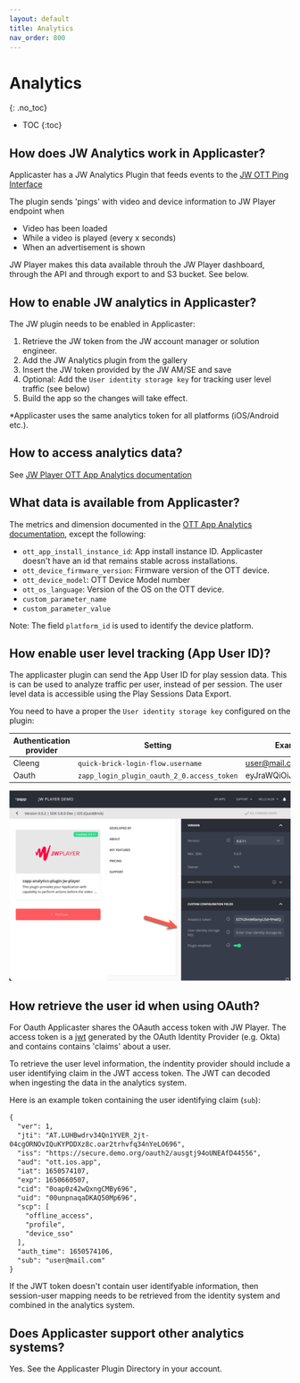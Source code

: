 ```yaml
---
layout: default
title: Analytics
nav_order: 800
---
```

# Analytics
{: .no_toc}

- TOC
{:toc}

## How does JW Analytics work in Applicaster? 
Applicaster has a JW Analytics Plugin that feeds events to the [JW OTT Ping Interface](https://github.com/jwplayer/ott-web-app/blob/develop/docs/features/video-analytics.md)

The plugin sends 'pings' with video and device information to JW Player endpoint when
- Video has been loaded
- While a video is played (every x seconds)
- When an advertisement is shown

JW Player makes this data available throuh the JW Player dashboard, through the API and through export to and S3 bucket. See below.

## How to enable JW analytics in Applicaster?
The JW plugin needs to be enabled in Applicaster:
1. Retrieve the JW token from the JW account manager or solution engineer.
1. Add the JW Analytics plugin from the gallery
1. Insert the JW token provided by the JW AM/SE and save
1. Optional: Add the `User identity storage key` for tracking user level traffic (see below)
1. Build the app so the changes will take effect.

 *Applicaster uses the same analytics token for all platforms (iOS/Android etc.). 

## How to access analytics data? 
See [JW Player OTT App Analytics documentation](https://github.com/jwplayer/applicaster-docs/raw/main/OTT%20Apps%20Analytics.pdf)

## What data is available from Applicaster?
The metrics and dimension documented in the [OTT App Analytics documentation](https://github.com/jwplayer/applicaster-docs/raw/main/OTT%20Apps%20Analytics.pdf), except the following: 
- `ott_app_install_instance_id`: App install instance ID. Applicaster doesn't have an id that remains stable across installations. 
- `ott_device_firmware_version`: Firmware version of the OTT device.  
- `ott_device_model`: OTT Device Model number
- `ott_os_language`: Version of the OS on the OTT device.  
- `custom_parameter_name`
- `custom_parameter_value`

Note: The field `platform_id` is used to identify the device platform. 

## How enable user level tracking (App User ID)? 
The applicaster plugin can send the App User ID for play session data. This is can be used to analyze traffic per user, instead of per session. The  user level data is  accessible using the Play Sessions Data Export.

You need to have a proper the `User identity storage key` configured on the plugin:

|Authentication provider|Setting|Example value |
|----------|--------------|----------------------|
|Cleeng|`quick-brick-login-flow.username`| user@mail.com |
|Oauth |`zapp_login_plugin_oauth_2_0.access_token` | eyJraWQiOiJEa1lUbmhTdkdT... |


<img src="./img/analytics-user-identity-key.png" width="768">

## How retrieve the user id when using OAuth? 
For Oauth Applicaster shares the OAauth access token with JW Player. The access token is a [jwt](https://jwt.io/) generated by the OAuth Identity Provider (e.g. Okta) and contains contains 'claims' about a user.

To retrieve the user level information, the indentity provider should include a user identifying claim in the JWT access token. The JWT can decoded when ingesting the data in the analytics system. 

Here is an example token containing the user identifying claim (`sub`): 
```
{
  "ver": 1,
  "jti": "AT.LUHBwdrv34Qn1YVER_2jt-04cgORNOvIQuKYPDDXz8c.oar2trhvfq34nYeLO696",
  "iss": "https://secure.demo.org/oauth2/ausgtj94oUNEAfD44556",
  "aud": "ott.ios.app",
  "iat": 1650574107,
  "exp": 1650660507,
  "cid": "0oap0z42wQxngCMBy696",
  "uid": "00unpnaqaDKAQ50Mp696",
  "scp": [
    "offline_access",
    "profile",
    "device_sso"
  ],
  "auth_time": 1650574106,
  "sub": "user@mail.com"
}
```

If the JWT token doesn't contain user identifyable information, then session-user mapping needs to be retrieved from the identity system and combined in the analytics system. 

## Does Applicaster support other analytics systems?
Yes. See the Applicaster Plugin Directory in your account.
